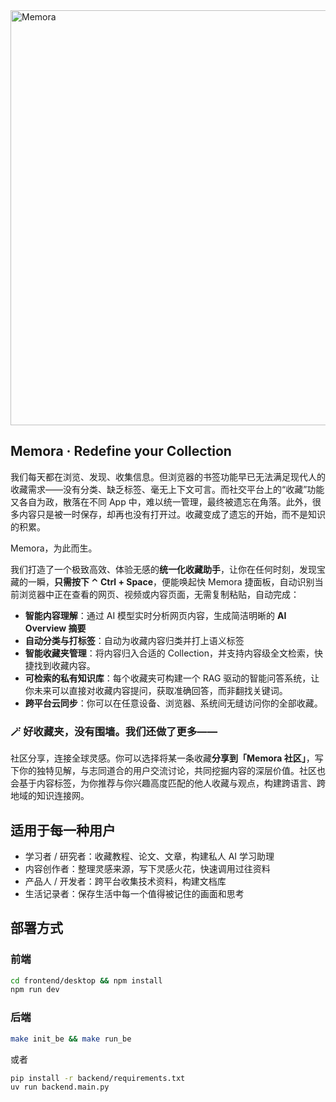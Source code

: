 <img width="1640" height="664" alt="Memora" src="https://github.com/user-attachments/assets/0514e5fd-968c-4b0c-af60-538e9dfc965b" />

## Memora · Redefine your Collection

我们每天都在浏览、发现、收集信息。但浏览器的书签功能早已无法满足现代人的收藏需求——没有分类、缺乏标签、毫无上下文可言。而社交平台上的“收藏”功能又各自为政，散落在不同 App 中，难以统一管理，最终被遗忘在角落。此外，很多内容只是被一时保存，却再也没有打开过。收藏变成了遗忘的开始，而不是知识的积累。

Memora，为此而生。

我们打造了一个极致高效、体验无感的**统一化收藏助手**，让你在任何时刻，发现宝藏的一瞬，**只需按下 ⌃ Ctrl + Space**，便能唤起快 Memora 捷面板，自动识别当前浏览器中正在查看的网页、视频或内容页面，无需复制粘贴，自动完成：

- **智能内容理解**：通过 AI 模型实时分析网页内容，生成简洁明晰的 **AI Overview 摘要**
- **自动分类与打标签**：自动为收藏内容归类并打上语义标签
- **智能收藏夹管理**：将内容归入合适的 Collection，并支持内容级全文检索，快捷找到收藏内容。
- **可检索的私有知识库**：每个收藏夹可构建一个 RAG 驱动的智能问答系统，让你未来可以直接对收藏内容提问，获取准确回答，而非翻找关键词。
- **跨平台云同步**：你可以在任意设备、浏览器、系统间无缝访问你的全部收藏。

### 🪄 好收藏夹，没有围墙。我们还做了更多——

社区分享，连接全球灵感。你可以选择将某一条收藏**分享到「Memora 社区」**，写下你的独特见解，与志同道合的用户交流讨论，共同挖掘内容的深层价值。社区也会基于内容标签，为你推荐与你兴趣高度匹配的他人收藏与观点，构建跨语言、跨地域的知识连接网。

## 适用于每一种用户

- 学习者 / 研究者：收藏教程、论文、文章，构建私人 AI 学习助理
- 内容创作者：整理灵感来源，写下灵感火花，快速调用过往资料
- 产品人 / 开发者：跨平台收集技术资料，构建文档库
- 生活记录者：保存生活中每一个值得被记住的画面和思考

## 部署方式

### 前端

```bash
cd frontend/desktop && npm install
npm run dev
```

### 后端

```bash
make init_be && make run_be
```

或者

```bash
pip install -r backend/requirements.txt
uv run backend.main.py
```
